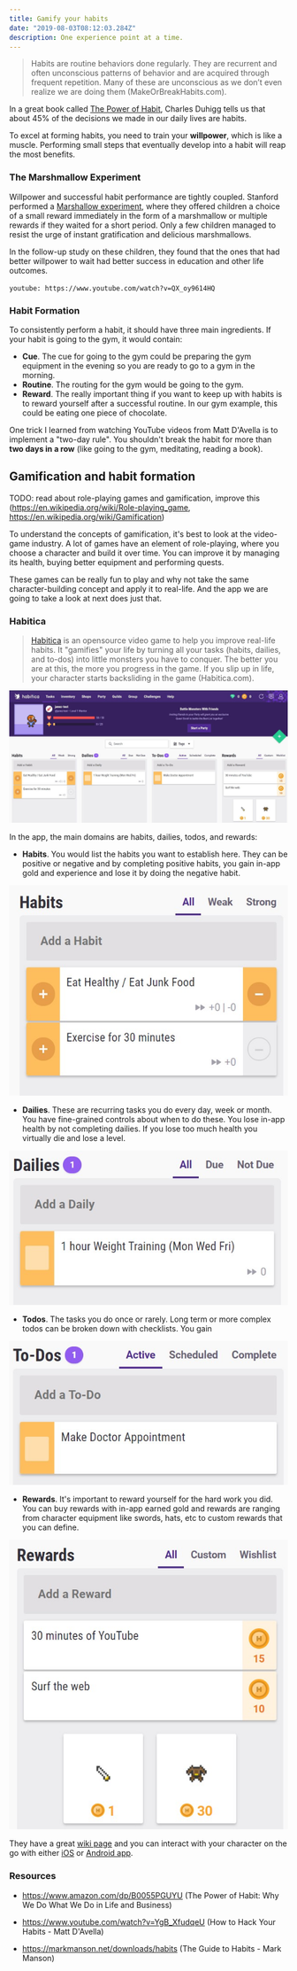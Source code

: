 ```yaml
---
title: Gamify your habits
date: "2019-08-03T08:12:03.284Z"
description: One experience point at a time.
---
```


> Habits are routine behaviors done regularly. They are recurrent and often unconscious patterns of behavior and are acquired through frequent repetition. Many of these are unconscious as we don’t even realize we are doing them (MakeOrBreakHabits.com).

In a great book called [The Power of Habit](https://www.amazon.com/Power-Habit-What-Life-Business/dp/081298160X), Charles Duhigg tells us that
about 45% of the decisions we made in our daily lives are habits.

To excel at forming habits, you need to train your **willpower**, which is like a muscle. Performing small steps that eventually develop into a habit will reap the most benefits.

### The Marshmallow Experiment

Willpower and successful habit performance are tightly coupled. Stanford performed a [Marshallow experiment](https://en.wikipedia.org/wiki/Stanford_marshmallow_experiment), where they offered children a choice of a small reward immediately in the form of a marshmallow or multiple rewards if they waited for a short period. Only a few children managed to resist the urge of instant gratification and delicious marshmallows.

In the follow-up study on these children, they found that the ones that had better willpower to wait had better success in education and other life outcomes.

`youtube: https://www.youtube.com/watch?v=QX_oy9614HQ`

### Habit Formation

To consistently perform a habit, it should have three main ingredients. If your habit is going to the gym, it would contain:

- **Cue**. The cue for going to the gym could be preparing the gym equipment in the evening so you are ready to go to a gym in the morning.
- **Routine**. The routing for the gym would be going to the gym.
- **Reward**. The really important thing if you want to keep up with habits is to reward yourself after a successful routine. In our gym example, this could be eating one piece of chocolate.

One trick I learned from watching YouTube videos from Matt D'Avella is to implement a "two-day rule". You shouldn't break the habit for more than **two days in a row** (like going to the gym, meditating, reading a book).

## Gamification and habit formation

TODO: read about role-playing games and gamification, improve this (https://en.wikipedia.org/wiki/Role-playing_game, https://en.wikipedia.org/wiki/Gamification)

To understand the concepts of gamification, it's best to look at the video-game industry. A lot of games have an element of role-playing, where you choose a character and build it over time. You can improve it by managing its health, buying better equipment and performing quests.

These games can be really fun to play and why not take the same character-building concept and apply it to real-life. And the app we are going to take a look at next does just that.

### Habitica

> [Habitica](https://habitica.com) is an opensource video game to help you improve real-life habits. It "gamifies" your life by turning all your tasks (habits, dailies, and to-dos) into little monsters you have to conquer. The better you are at this, the more you progress in the game. If you slip up in life, your character starts backsliding in the game (Habitica.com).

![Habitica Full UI](./habitica-full-ui.jpg)

In the app, the main domains are habits, dailies, todos, and rewards:

- **Habits**. You would list the habits you want to establish here. They can be positive or negative and by completing positive habits, you gain in-app gold and experience and lose it by doing the negative habit.

![Habitica Habits UI](./habitica-habits.jpg)

- **Dailies**. These are recurring tasks you do every day, week or month. You have fine-grained controls about when to do these. You lose in-app health by not completing dailies. If you lose too much health you virtually die and lose a level.

![Habitica Dailies UI](./habitica-dailies.jpg)

- **Todos**. The tasks you do once or rarely. Long term or more complex todos can be broken down with checklists. You gain

![Habitica Todos UI](./habitica-todos.jpg)

- **Rewards**. It's important to reward yourself for the hard work you did. You can buy rewards with in-app earned gold and rewards are ranging from character equipment like swords, hats, etc to custom rewards that you can define.

![Habitica Rewards UI](./habitica-rewards.jpg)

They have a great [wiki page](https://habitica.fandom.com/wiki/Habitica_Wiki) and you can interact with your character on the go with either [iOS](https://apps.apple.com/us/app/habitica-gamified-taskmanager/id994882113) or [Android app](https://play.google.com/store/apps/details?id=com.habitrpg.android.habitica&hl=en).

### Resources

- https://www.amazon.com/dp/B0055PGUYU (The Power of Habit: Why We Do What We Do in Life and Business)

- https://www.youtube.com/watch?v=YgB_XfudqeU (How to Hack Your Habits - Matt D'Avella)

- https://markmanson.net/downloads/habits (The Guide to Habits - Mark Manson)
